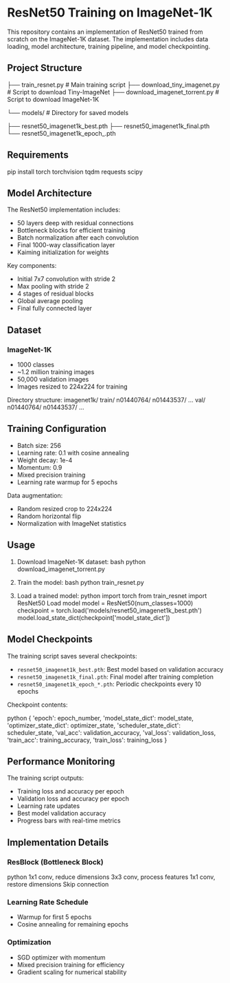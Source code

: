 # ResNet50 Training on ImageNet-1K

This repository contains an implementation of ResNet50 trained from scratch on the ImageNet-1K dataset. The implementation includes data loading, model architecture, training pipeline, and model checkpointing.

## Project Structure 

├── train_resnet.py # Main training script
├── download_tiny_imagenet.py # Script to download Tiny-ImageNet
├── download_imagenet_torrent.py # Script to download ImageNet-1K

└── models/ # Directory for saved models

├── resnet50_imagenet1k_best.pth
├── resnet50_imagenet1k_final.pth
└── resnet50_imagenet1k_epoch_.pth

## Requirements
pip install torch torchvision tqdm requests scipy

## Model Architecture

The ResNet50 implementation includes:
- 50 layers deep with residual connections
- Bottleneck blocks for efficient training
- Batch normalization after each convolution
- Final 1000-way classification layer
- Kaiming initialization for weights

Key components:
- Initial 7x7 convolution with stride 2
- Max pooling with stride 2
- 4 stages of residual blocks
- Global average pooling
- Final fully connected layer

## Dataset

### ImageNet-1K
- 1000 classes
- ~1.2 million training images
- 50,000 validation images
- Images resized to 224x224 for training

Directory structure:
imagenet1k/
train/
n01440764/
n01443537/
...
val/
n01440764/
n01443537/
...

## Training Configuration

- Batch size: 256
- Learning rate: 0.1 with cosine annealing
- Weight decay: 1e-4
- Momentum: 0.9
- Mixed precision training
- Learning rate warmup for 5 epochs

Data augmentation:
- Random resized crop to 224x224
- Random horizontal flip
- Normalization with ImageNet statistics

## Usage

1. Download ImageNet-1K dataset:
bash
python download_imagenet_torrent.py

2. Train the model:
bash
python train_resnet.py

3. Load a trained model:
python
import torch
from train_resnet import ResNet50
Load model
model = ResNet50(num_classes=1000)
checkpoint = torch.load('models/resnet50_imagenet1k_best.pth')
model.load_state_dict(checkpoint['model_state_dict'])

## Model Checkpoints

The training script saves several checkpoints:
- `resnet50_imagenet1k_best.pth`: Best model based on validation accuracy
- `resnet50_imagenet1k_final.pth`: Final model after training completion
- `resnet50_imagenet1k_epoch_*.pth`: Periodic checkpoints every 10 epochs

Checkpoint contents:

python
{
'epoch': epoch_number,
'model_state_dict': model_state,
'optimizer_state_dict': optimizer_state,
'scheduler_state_dict': scheduler_state,
'val_acc': validation_accuracy,
'val_loss': validation_loss,
'train_acc': training_accuracy,
'train_loss': training_loss
}

## Performance Monitoring

The training script outputs:
- Training loss and accuracy per epoch
- Validation loss and accuracy per epoch
- Learning rate updates
- Best model validation accuracy
- Progress bars with real-time metrics

## Implementation Details

### ResBlock (Bottleneck Block)
python
1x1 conv, reduce dimensions
3x3 conv, process features
1x1 conv, restore dimensions
Skip connection

### Learning Rate Schedule
- Warmup for first 5 epochs
- Cosine annealing for remaining epochs

### Optimization
- SGD optimizer with momentum
- Mixed precision training for efficiency
- Gradient scaling for numerical stability